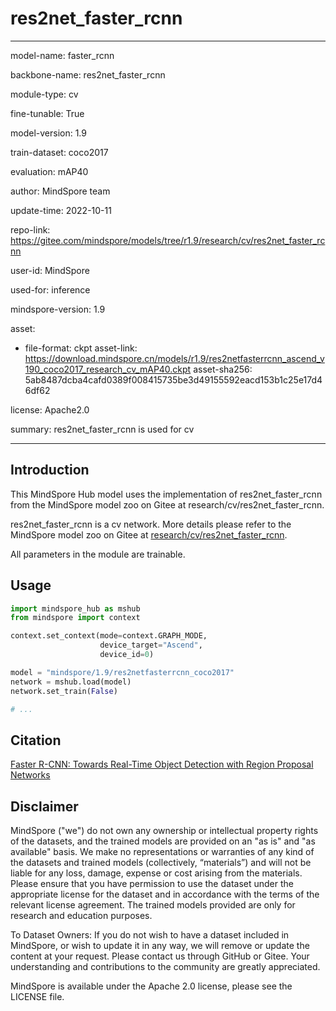 # res2net_faster_rcnn

---

model-name: faster_rcnn

backbone-name: res2net_faster_rcnn

module-type: cv

fine-tunable: True

model-version: 1.9

train-dataset: coco2017

evaluation: mAP40

author: MindSpore team

update-time: 2022-10-11

repo-link: <https://gitee.com/mindspore/models/tree/r1.9/research/cv/res2net_faster_rcnn>

user-id: MindSpore

used-for: inference

mindspore-version: 1.9

asset:

-
    file-format: ckpt
    asset-link: <https://download.mindspore.cn/models/r1.9/res2netfasterrcnn_ascend_v190_coco2017_research_cv_mAP40.ckpt>
    asset-sha256: 5ab8487dcba4cafd0389f008415735be3d49155592eacd153b1c25e17d46df62

license: Apache2.0

summary: res2net_faster_rcnn is used for cv

---

## Introduction

This MindSpore Hub model uses the implementation of res2net_faster_rcnn from the MindSpore model zoo on Gitee at research/cv/res2net_faster_rcnn.

res2net_faster_rcnn is a cv network. More details please refer to the MindSpore model zoo on Gitee at [research/cv/res2net_faster_rcnn](https://gitee.com/mindspore/models/blob/r1.9/research/cv/res2net_faster_rcnn/README.md).

All parameters in the module are trainable.

## Usage

```python
import mindspore_hub as mshub
from mindspore import context

context.set_context(mode=context.GRAPH_MODE,
                    device_target="Ascend",
                    device_id=0)

model = "mindspore/1.9/res2netfasterrcnn_coco2017"
network = mshub.load(model)
network.set_train(False)

# ...
```

## Citation

[Faster R-CNN: Towards Real-Time Object Detection with Region Proposal Networks](https://arxiv.org/pdf/1506.01497.pdf)

## Disclaimer

MindSpore ("we") do not own any ownership or intellectual property rights of the datasets, and the trained models are provided on an "as is" and "as available" basis. We make no representations or warranties of any kind of the datasets and trained models (collectively, “materials”) and will not be liable for any loss, damage, expense or cost arising from the materials. Please ensure that you have permission to use the dataset under the appropriate license for the dataset and in accordance with the terms of the relevant license agreement. The trained models provided are only for research and education purposes.

To Dataset Owners: If you do not wish to have a dataset included in MindSpore, or wish to update it in any way, we will remove or update the content at your request. Please contact us through GitHub or Gitee. Your understanding and contributions to the community are greatly appreciated.

MindSpore is available under the Apache 2.0 license, please see the LICENSE file.

